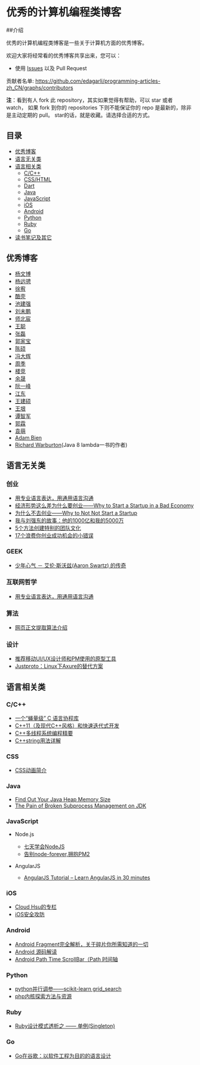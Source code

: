 优秀的计算机编程类博客
============================

##介绍

优秀的计算机编程类博客是一些关于计算机方面的优秀博客。




欢迎大家将经常看的优秀博客共享出来，您可以：

* 使用 [Issues](https://github.com/edagarli/programming-articles-zh_CN/issues) 以及 Pull Request 

贡献者名单: https://github.com/edagarli/programming-articles-zh_CN/graphs/contributors

**注**：看到有人 fork 此 repository，其实如果觉得有帮助，可以 star 或者 watch，
  如果 fork 到你的 repositories 下则不能保证你的 repo 是最新的，除非是主动定期的 pull。
  star的话，就是收藏。请选择合适的方式。
 
## 目录

* [优秀博客](#优秀博客)
* [语言无关类](#语言无关类)
* [语言相关类](#语言相关类)
  * [C/C++](#cc)
  * [CSS/HTML](#css)
  * [Dart](#dart)
  * [Java](#java)
  * [JavaScript](#javascript)
  * [iOS](#ios)
  * [Android](#android)
  * [Python](#python)
  * [Ruby](#ruby)
  * [Go](#go)
* [读书笔记及其它](#读书笔记及其它)

## 优秀博客 

  * [杨文博](http://blog.solrex.org/)
  * [杨远骋](http://blog.yangyc.com/)
  * [徐宥](http://blog.youxu.info/)
  * [酷壳](http://coolshell.cn/)
  * [池建强](http://macshuo.com/)
  * [刘未鹏](http://mindhacks.cn)
  * [师北宸](http://shibeichen.com/)
  * [王聪](http://wangcong.org/blog/)
  * [张磊](http://www.blogkid.net)
  * [郭家宝](http://www.byvoid.com/zhs/blog)
  * [陈硕](http://www.chenshuo.com/)
  * [冯大辉](http://www.dbanotes.net/)
  * [周季](http://www.gocalf.com/blog)
  * [楼竞](http://www.loujing.com/blog/)
  * [余晟](http://www.luanxiang.org/blog/)
  * [阮一峰](http://www.ruanyifeng.com/blog/)
  * [江东](http://www.storyday.com/)
  * [王建硕](http://www.wangjianshuo.com/)
  * [王垠](http://www.yinwang.org/)
  * [谭智军](https://tumutanzi.com/)
  * [郭霖](http://blog.csdn.net/guolin_blog)
  * [袁萌](http://blog.csdn.net/yuanmeng001)
  * [Adam Bien](http://www.adam-bien.com/roller/abien/)
  * [Richard Warburton](http://www.insightfullogic.com/blog/)(Java 8 lambda一书的作者)
 

## 语言无关类
### 创业

* [用专业语言表达，用通用语言沟通](http://home.wangjianshuo.com/cn/20100524_aeeeie_caee.htm)
* [经济形势这么差为什么要创业——Why to Start a Startup in a Bad Economy](http://blog.csdn.net/edagarli/article/details/22201585)
* [为什么不去创业——Why to Not Not Start a Startup](http://blog.csdn.net/edagarli/article/details/22005785)
* [我与刘强东的故事：他的1000亿和我的5000万](http://blog.csdn.net/domypp/article/details/24144501)
* [5个方法创建特别的团队文化](http://www.cyzone.cn/a/20131103/246701.html)
* [17个浪费你创业成功机会的小错误](http://www.cyzone.cn/a/20140518/257840.html)

### GEEK

* [少年心气 － 艾伦·斯沃兹(Aaron Swartz) 的传奇](http://dbanotes.net/geek/aaron-swartz_smells-like-teen-spirit.html)

### 互联网哲学

* [用专业语言表达，用通用语言沟通](http://home.wangjianshuo.com/cn/category/aeec)

### 算法

* [网页正文提取算法介绍](http://www.cnblogs.com/phoenixnudt/articles/2382140.html)

### 设计

* [推荐移动UI/UX设计师和PM使用的原型工具](http://blog.jobbole.com/63163/)
* [Justproto：Linux下Axure的替代方案](http://dmyz.org/archives/316)


## 语言相关类
### C/C++

  * [一个“蝇量级” C 语言协程库](http://coolshell.cn/articles/10975.html)
  * [C++11（及现代C++风格）和快速迭代式开发](http://mindhacks.cn/2012/08/27/modern-cpp-practices/)
  * [C++多线程系统编程精要](http://blog.csdn.net/solstice/article/details/6181488)
  * [C++string用法详解](https://www.byvoid.com/zhs/blog/cpp-string)

### CSS

  * [CSS动画简介](http://www.ruanyifeng.com/blog/2014/02/css_transition_and_animation.html)
 

### Java
  
  * [Find Out Your Java Heap Memory Size](http://www.mkyong.com/java/find-out-your-java-heap-memory-size/)
  * [The Pain of Broken Subprocess Management on JDK](http://blog.headius.com/2013/06/the-pain-of-broken-subprocess.html)

### JavaScript
* Node.js
   * [七天学会NodeJS](http://nqdeng.github.io/7-days-nodejs/)
   * [告别node-forever,拥抱PM2](http://www.oschina.net/translate/goodbye-node-forever-hello-pm2)

* AngularJS
   * [AngularJS Tutorial – Learn AngularJS in 30 minutes](http://www.revillweb.com/tutorials/angularjs-in-30-minutes-angularjs-tutorial/)
  

### iOS
  
  * [Cloud Hsu的专栏](http://blog.csdn.net/cloudhsu/article/category/713550)
  * [iOS安全攻防](http://blog.csdn.net/column/details/hackingios.html)

### Android

  * [Android Fragment完全解析，关于碎片你所需知道的一切](http://blog.csdn.net/guolin_blog/article/details/8881711)
  * [Android 源码解读](http://blog.csdn.net/column/details/android-source-walk.html)
  * [Android Path Time ScrollBar（Path 时间轴](http://blog.csdn.net/wangjinyu501/article/details/24304261)

### Python
  
  * [python并行调参——scikit-learn grid_search](http://blog.csdn.net/abcjennifer/article/details/23884761)
  * [php内核探索方法与资源](http://blog.csdn.net/21aspnet/article/details/8197130)

### Ruby

  * [Ruby设计模式透析之 —— 单例(Singleton)](http://blog.csdn.net/guolin_blog/article/details/8868758)

### Go
  
  * [Go在谷歌：以软件工程为目的的语言设计](http://blog.jobbole.com/36480/)
  
